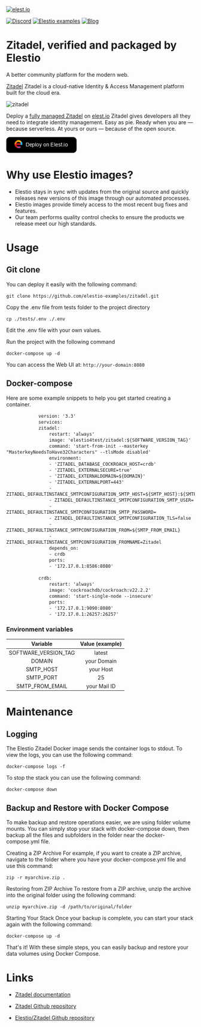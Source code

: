 <a href="https://elest.io">
  <img src="https://elest.io/images/elestio.svg" alt="elest.io" width="150" height="75">
</a>

[![Discord](https://img.shields.io/static/v1.svg?logo=discord&color=f78A38&labelColor=083468&logoColor=ffffff&style=for-the-badge&label=Discord&message=community)](https://discord.gg/4T4JGaMYrD "Get instant assistance and engage in live discussions with both the community and team through our chat feature.")
[![Elestio examples](https://img.shields.io/static/v1.svg?logo=github&color=f78A38&labelColor=083468&logoColor=ffffff&style=for-the-badge&label=github&message=open%20source)](https://github.com/elestio-examples "Access the source code for all our repositories by viewing them.")
[![Blog](https://img.shields.io/static/v1.svg?color=f78A38&labelColor=083468&logoColor=ffffff&style=for-the-badge&label=elest.io&message=Blog)](https://blog.elest.io "Latest news about elestio, open source software, and DevOps techniques.")

# Zitadel, verified and packaged by Elestio

A better community platform for the modern web.

[Zitadel](https://zitadel.com/) Zitadel is a cloud-native Identity & Access Management platform built for the cloud era.

<img src="https://github.com/elestio-examples/zitadel/raw/main/Zitadel.jpg" alt="zitadel" width="800">

Deploy a <a target="_blank" href="https://elest.io/open-source/umami">fully managed Zitadel</a> on <a target="_blank" href="https://elest.io/">elest.io</a> Zitadel gives developers all they need to integrate identity management. Easy as pie. Ready when you are — because serverless. At yours or ours — because of the open source.

[![deploy](https://github.com/elestio-examples/zitadel/raw/main/deploy-on-elestio.png)](https://dash.elest.io/deploy?source=cicd&social=dockerCompose&url=https://github.com/elestio-examples/zitadel)

# Why use Elestio images?

- Elestio stays in sync with updates from the original source and quickly releases new versions of this image through our automated processes.
- Elestio images provide timely access to the most recent bug fixes and features.
- Our team performs quality control checks to ensure the products we release meet our high standards.

# Usage

## Git clone

You can deploy it easily with the following command:

    git clone https://github.com/elestio-examples/zitadel.git

Copy the .env file from tests folder to the project directory

    cp ./tests/.env ./.env

Edit the .env file with your own values.


Run the project with the following command

    docker-compose up -d

You can access the Web UI at: `http://your-domain:8080`

## Docker-compose

Here are some example snippets to help you get started creating a container.

                version: '3.3'
                services:
                zitadel:
                    restart: 'always'
                    image: 'elestio4test/zitadel:${SOFTWARE_VERSION_TAG}'
                    command: 'start-from-init --masterkey "MasterkeyNeedsToHave32Characters" --tlsMode disabled'
                    environment:
                    - 'ZITADEL_DATABASE_COCKROACH_HOST=crdb'
                    - 'ZITADEL_EXTERNALSECURE=true'
                    - 'ZITADEL_EXTERNALDOMAIN=${DOMAIN}'
                    - 'ZITADEL_EXTERNALPORT=443'
                    - ZITADEL_DEFAULTINSTANCE_SMTPCONFIGURATION_SMTP_HOST=${SMTP_HOST}:${SMTP_PORT}
                    - ZITADEL_DEFAULTINSTANCE_SMTPCONFIGURATION_SMTP_USER=
                    - ZITADEL_DEFAULTINSTANCE_SMTPCONFIGURATION_SMTP_PASSWORD=
                    - ZITADEL_DEFAULTINSTANCE_SMTPCONFIGURATION_TLS=false
                    - ZITADEL_DEFAULTINSTANCE_SMTPCONFIGURATION_FROM=${SMTP_FROM_EMAIL}
                    - ZITADEL_DEFAULTINSTANCE_SMTPCONFIGURATION_FROMNAME=Zitadel
                    depends_on:
                    - crdb
                    ports:
                    - '172.17.0.1:8586:8080'

                crdb:
                    restart: 'always'
                    image: 'cockroachdb/cockroach:v22.2.2'
                    command: 'start-single-node --insecure'
                    ports:
                    - '172.17.0.1:9090:8080'
                    - '172.17.0.1:26257:26257'

### Environment variables

|       Variable       | Value (example) |
| :------------------: | :-------------: |
| SOFTWARE_VERSION_TAG | latest          |
| DOMAIN               | your Domain     |
| SMTP_HOST            | your Host       |
| SMTP_PORT            | 25              |
|SMTP_FROM_EMAIL       | your Mail ID    |


# Maintenance

## Logging

The Elestio Zitadel Docker image sends the container logs to stdout. To view the logs, you can use the following command:

    docker-compose logs -f

To stop the stack you can use the following command:

    docker-compose down

## Backup and Restore with Docker Compose

To make backup and restore operations easier, we are using folder volume mounts. You can simply stop your stack with docker-compose down, then backup all the files and subfolders in the folder near the docker-compose.yml file.

Creating a ZIP Archive
For example, if you want to create a ZIP archive, navigate to the folder where you have your docker-compose.yml file and use this command:

    zip -r myarchive.zip .

Restoring from ZIP Archive
To restore from a ZIP archive, unzip the archive into the original folder using the following command:

    unzip myarchive.zip -d /path/to/original/folder

Starting Your Stack
Once your backup is complete, you can start your stack again with the following command:

    docker-compose up -d

That's it! With these simple steps, you can easily backup and restore your data volumes using Docker Compose.

# Links

- <a target="_blank" href="https://zitadel.com/docs">Zitadel documentation</a>

- <a target="_blank" href="https://github.com/zitadel/zitadel">Zitadel Github repository</a>

- <a target="_blank" href="https://github.com/elestio-examples/zitadel">Elestio/Zitadel Github repository</a>
